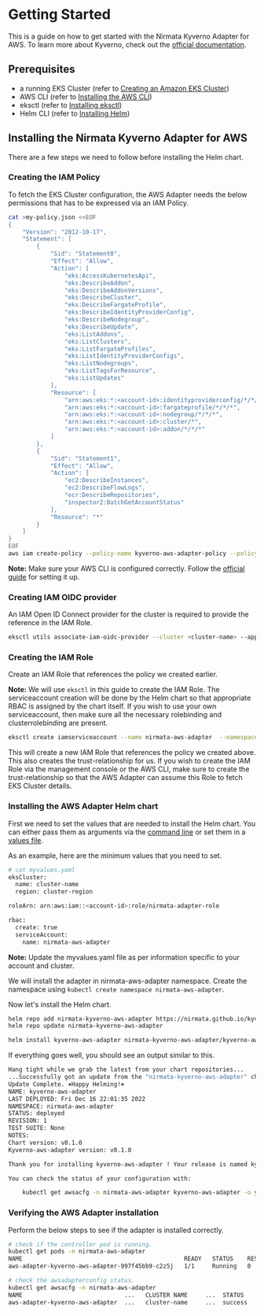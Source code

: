 # Getting Started

This is a guide on how to get started with the Nirmata Kyverno Adapter for AWS. To learn more about Kyverno, check out the [official documentation](https://kyverno.io/docs/).

## Prerequisites

- a running EKS Cluster (refer to [Creating an Amazon EKS Cluster](https://docs.aws.amazon.com/eks/latest/userguide/create-cluster.html))
- AWS CLI (refer to [Installing the AWS CLI](https://docs.aws.amazon.com/cli/latest/userguide/getting-started-install.html))
- eksctl (refer to [Installing eksctl](https://docs.aws.amazon.com/eks/latest/userguide/eksctl.html))
- Helm CLI (refer to [Installing Helm](https://helm.sh/docs/intro/install/))

## Installing the Nirmata Kyverno Adapter for AWS

There are a few steps we need to follow before installing the Helm chart.

### Creating the IAM Policy

To fetch the EKS Cluster configuration, the AWS Adapter needs the below permissions that has to be expressed via an IAM Policy.

```bash
cat >my-policy.json <<EOF
{
    "Version": "2012-10-17",
    "Statement": [
        {
            "Sid": "Statement0",
            "Effect": "Allow",
            "Action": [
                "eks:AccessKubernetesApi",
                "eks:DescribeAddon",
                "eks:DescribeAddonVersions",
                "eks:DescribeCluster",
                "eks:DescribeFargateProfile",
                "eks:DescribeIdentityProviderConfig",
                "eks:DescribeNodegroup",
                "eks:DescribeUpdate",
                "eks:ListAddons",
                "eks:ListClusters",
                "eks:ListFargateProfiles",
                "eks:ListIdentityProviderConfigs",
                "eks:ListNodegroups",
                "eks:ListTagsForResource",
                "eks:ListUpdates"
            ],
            "Resource": [
                "arn:aws:eks:*:<account-id>:identityproviderconfig/*/*/*/*",
                "arn:aws:eks:*:<account-id>:fargateprofile/*/*/*",
                "arn:aws:eks:*:<account-id>:nodegroup/*/*/*",
                "arn:aws:eks:*:<account-id>:cluster/*",
                "arn:aws:eks:*:<account-id>:addon/*/*/*"
            ]
        },
        {
            "Sid": "Statement1",
            "Effect": "Allow",
            "Action": [
                "ec2:DescribeInstances",
                "ec2:DescribeFlowLogs",
                "ecr:DescribeRepositories",
                "inspector2:BatchGetAccountStatus"
            ],
            "Resource": "*"
        }
    ]
}
EOF
aws iam create-policy --policy-name kyverno-aws-adapter-policy --policy-document file://my-policy.json
```

**Note:** Make sure your AWS CLI is configured correctly. Follow the [official guide](https://docs.aws.amazon.com/cli/latest/userguide/cli-configure-quickstart.html) for setting it up.

### Creating IAM OIDC provider

An IAM Open ID Connect provider for the cluster is required to provide the reference in the IAM Role.

```bash
eksctl utils associate-iam-oidc-provider --cluster <cluster-name> --approve --region <region-code>
```

### Creating the IAM Role

Create an IAM Role that references the policy we created earlier.

**Note:** We will use `eksctl` in this guide to create the IAM Role. The serviceaccount creation will be done by the Helm chart so that appropriate RBAC is assigned by the chart itself. If you wish to use your own serviceaccount, then make sure all the necessary rolebinding and clusterrolebinding are present.

```bash
eksctl create iamserviceaccount --name nirmata-aws-adapter  --namespace nirmata-aws-adapter --cluster <cluster-name> --role-name nirmata-adapter-role --attach-policy-arn arn:aws:iam::<account-id>:policy/kyverno-aws-adapter-policy   --role-only  --approve
```

This will create a new IAM Role that references the policy we created above. This also creates the trust-relationship for us. If you wish to create the IAM Role via the management console or the AWS CLI, make sure to create the trust-relationship so that the AWS Adapter can assume this Role to fetch EKS Cluster details.

### Installing the AWS Adapter Helm chart

First we need to set the values that are needed to install the Helm chart. You can either pass them as arguments via the [command line](https://helm.sh/docs/helm/helm_install/#helm-install) or set them in a [values file](https://helm.sh/docs/chart_template_guide/values_files/).

As an example, here are the minimum values that you need to set.

```bash
# cat myvalues.yaml
eksCluster:
  name: cluster-name
  region: cluster-region

roleArn: arn:aws:iam::<account-id>:role/nirmata-adapter-role

rbac:
  create: true
  serviceAccount:
    name: nirmata-aws-adapter
```

**Note:** Update the myvalues.yaml file as per information specific to your account and cluster.

We will install the adapter in nirmata-aws-adapter namespace. Create the namespace using ```kubectl create namespace nirmata-aws-adapter```.

Now let's install the Helm chart.

```bash
helm repo add nirmata-kyverno-aws-adapter https://nirmata.github.io/kyverno-aws-adapter/
helm repo update nirmata-kyverno-aws-adapter

helm install kyverno-aws-adapter nirmata-kyverno-aws-adapter/kyverno-aws-adapter -f myvalues.yaml --namespace nirmata-aws-adapter
```

If everything goes well, you should see an output similar to this.

```bash
Hang tight while we grab the latest from your chart repositories...
...Successfully got an update from the "nirmata-kyverno-aws-adapter" chart repository
Update Complete. ⎈Happy Helming!⎈
NAME: kyverno-aws-adapter
LAST DEPLOYED: Fri Dec 16 22:01:35 2022
NAMESPACE: nirmata-aws-adapter
STATUS: deployed
REVISION: 1
TEST SUITE: None
NOTES:
Chart version: v0.1.0
Kyverno-aws-adapter version: v0.1.0

Thank you for installing kyverno-aws-adapter ! Your release is named kyverno-aws-adapter.

You can check the status of your configuration with:

    kubectl get awsacfg -n nirmata-aws-adapter kyverno-aws-adapter -o yaml
```

### Verifying the AWS Adapter installation

Perform the below steps to see if the adapter is installed correctly.

```bash
# check if the controller pod is running.
kubectl get pods -n nirmata-aws-adapter
NAME                                              READY   STATUS    RESTARTS   AGE
aws-adapter-kyverno-aws-adapter-997f45bb9-c2z5j   1/1     Running   0          109m

# check the awsadapterconfig status.
kubectl get awsacfg -n nirmata-aws-adapter
NAME                             ...   CLUSTER NAME     ...  STATUS
aws-adapter-kyverno-aws-adapter  ...   cluster-name     ...  success
```
